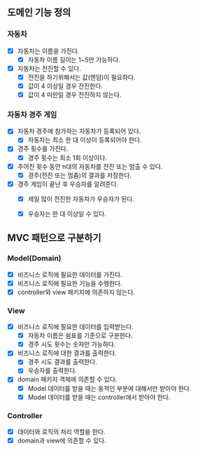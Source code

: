 ## 도메인 기능 정의

### 자동차
- [x] 자동차는 이름을 가진다.
  - [x] 자동차 이름 길이는 1~5만 가능하다.
- [x] 자동차는 전진할 수 있다.
  - [x] 전진을 하기위해서는 값(랜덤)이 필요하다.
  - [x] 값이 4 이상일 경우 전진한다.
  - [x] 값이 4 미만일 경우 전진하지 않는다.

### 자동차 경주 게임
- [x] 자동차 경주에 참가하는 자동차가 등록되어 있다.
  - [x] 자동차는 최소 한 대 이상이 등록되어야 한다.
- [x] 경주 횟수를 가진다.
  - [x] 경주 횟수는 최소 1회 이상이다.
- [x] 주어진 횟수 동안 n대의 자동차를 전진 또는 멈출 수 있다.
  - [x] 경주(전진 또는 멈춤)의 결과를 저장한다.
- [x] 경주 게임이 끝난 후 우승자를 알려준다.
  - [x] 제일 많이 전진한 자동차가 우승자가 된다.
  - [x] 우승자는 한 대 이상일 수 있다.


## MVC 패턴으로 구분하기

### Model(Domain)
- [x] 비즈니스 로직에 필요한 데이터를 가진다.
- [x] 비즈니스 로직에 필요한 기능을 수행한다.
- [x] controller와 view 패키지에 의존하지 않는다.

### View
- [x] 비즈니스 로직에 필요한 데이터를 입력받는다.
  - [x] 자동차 이름은 쉼표를 기준으로 구분한다.
  - [x] 경주 시도 횟수는 숫자만 가능하다.
- [x] 비즈니스 로직에 대한 결과를 출력한다.
  - [x] 경주 시도 결과를 출력한다.
  - [x] 우승자를 출력한다.
- [x] domain 패키지 객체에 의존할 수 있다.
  - [x] Model 데이터를 받을 때는 동적인 부분에 대해서만 받아야 한다.
  - [x] Model 데이터를 받을 때는 controller에서 받아야 한다.

### Controller
- [x] 데이터와 로직의 처리 역할을 한다.
- [x] domain과 view에 의존할 수 있다.